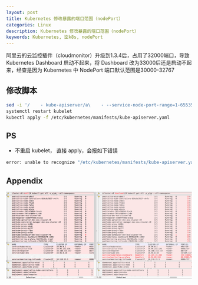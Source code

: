 ```yaml
---
layout: post
title: Kubernetes 修改暴露的端口范围（nodePort）
categories: Linux
description: Kubernetes 修改暴露的端口范围（nodePort）
keywords: Kubernetes, 🈳️k8s, nodePort
---
```


阿里云的云监控插件（cloudmonitor）升级到1.3.4后，占用了32000端口，导致 Kubernetes Dashboard 启动不起来，将 Dashboard 改为33000后还是启动不起来，经查是因为 Kubernetes 中 NodePort 端口默认范围是30000-32767

## 修改脚本
```bash
sed -i '/    - kube-apiserver/a\    - --service-node-port-range=1-65535' /etc/kubernetes/manifests/kube-apiserver.yaml
systemctl restart kubelet
kubectl apply -f /etc/kubernetes/manifests/kube-apiserver.yaml
```


## PS

- 不重启 kubelet， 直接 apply，会报如下错误
```bash
error: unable to recognize "/etc/kubernetes/manifests/kube-apiserver.yaml": Get https://172.19.200.125:6443/api?timeout=32s: dial tcp 172.19.200.125:6443: connect: connection refused
```


## Appendix

![](/images/posts/2018/07/QQ20180722-154109@2x.png)
